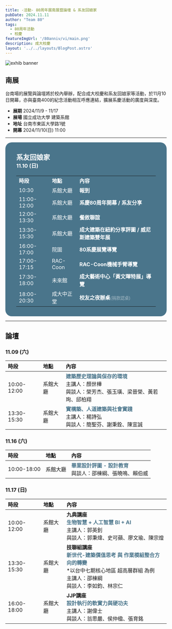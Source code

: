 ```yaml
---
title: -活動- 80周年展南展暨論壇 & 系友回娘家
pubDate: 2024.11.11
author: "Team 80"
tags:
  - 80周年活動
  - 校慶
featureImgUrl: '/80anniv/vi/main.png'
description: 成大校慶
layout: '../../layouts/BlogPost.astro'
---
```

![exhib banner](/80anniv/vi/main.png)


## 南展

台南場的展覽與論壇將於校內舉辦，配合成大校慶和系友回娘家等活動，於11月10日開幕，亦與臺南400的紀念活動相互呼應連結，擴展系慶活動的廣度與深度。

- **展期**  2024/11/9 - 11/17
- **展場**  國立成功大學 建築系館
- **地址**  台南市東區大學路1號
- **開幕**  2024/11/10(日) 11:00

---


<style>
  .custom-box {
    background-color: rgb(74, 117, 139);
    color: white;
    padding: 10px;
    border-radius: 20px;
    text-align: left;
  }

  .custom-box-h2 {
    color: white;
    text-decoration: none;
  }

  .custom-box-h3 {
    color: white;
    text-decoration: none;
  }

  .custom-box-table-header {
    color: white;
    text-decoration: none;
    text-align: left;
  }

  .custom-box-text{
    color: white;
    opacity: 0.5;
  }

  .strong-white {
    color: white;
  }

  .th {
    color: white;
    text-align: left;
  }

  .custom-box table {
    width: 80%; /* Makes the table expand to fit the box */
  }
</style>

<div style="color: white" class="custom-box">

<h2 style="width: 90%; color: white; margin: 20px auto 0 auto;" class="custom-box-h2">系友回娘家</h2>

<h3 style="width: 90%; color: white; margin: 0 auto;" class="custom-box-h2"> 11.10 (日)</h3>

<table style="width: 90%; color: white; margin: 20px auto 20px auto;">
  <tr>
    <td><strong class="strong-white">時段</td>
    <td><strong class="strong-white">地點</td>
    <td><strong class="strong-white">內容</td>
  </tr>
  <tr>
    <td class=>10:30</td>
    <td>系館大廳</td>
    <td><strong class="strong-white">報到</strong></td>
  </tr>
  <tr>
    <td>11:00-12:00</td>
    <td>系館大廳</td>
    <td><strong class="strong-white">系慶80周年開幕 / 系友分享</strong></td>
  </tr>
  <tr>
    <td>12:00-13:30</td>
    <td>系館大廳</td>
    <td><strong class="strong-white">餐敘聯誼</strong></td>
  </tr>
  <tr>
    <td>13:30-15:30</td>
    <td>系館大廳</td>
    <td><strong class="strong-white">成大建築在紐約分享評圖 / 威尼斯建築雙年展</strong>
  </tr>
  <tr>
    <td>16:00-17:00</td>
    <td>院圖</td>
    <td><strong class="strong-white">80系慶展覽導覽</strong>
  </tr>
  <tr>
    <td>17:00-17:15</td>
    <td>RAC-Coon</td>
    <td><strong class="strong-white">RAC-Coon機械手臂導覽</strong></td>
  </tr>
  <tr>
    <td>17:30-18:00</td>
    <td>未來館</td>
    <td><strong class="strong-white">成大藝術中心「黃文暉特展」導覽</strong></td>
  </tr>
  <tr>
    <td>18:00-20:30</td>
    <td>成大中正堂</td>
    <td><strong class="strong-white">校友之夜辦桌</strong><small class="custom-box-text">(捐款認桌)</small></td>
  </tr>
</table>

</div>

---

## 論壇

### 11.09 (六) 

| 時段 | 地點 | 內容 |
| :-- | :-- |:--- |
| 10:00-12:00 | 系館大廳 | <strong style="color: rgb(74, 117, 139);">建築歷史理論與保存的環境</strong><br>主講人：顏世樺<br>與談人：榮芳杰、張玉璜、梁晉榮、黃若珣、邱柏翔 |
| 13:30-15:30 | 系館大廳 | <strong style="color: rgb(74, 117, 139);">實構築、人道建築與社會實踐</strong> <br>主講人：楊詩弘<br>與談人：簡聖芬、謝秉銓、陳宣誠 |


### 11.16 (六)
| 時段 | 地點 | 內容 |
| :-- | :-- |:--- |
| 10:00-18:00 | 系館大廳 | <strong style="color: rgb(74, 117, 139);">畢業設計評圖 - 設計教育</strong><br>與談人：邵棟綱、張曉鳴、賴伯威|

### 11.17 (日) 
| 時段 | 地點 | 內容 |
| :-- | :-- |:--- |
|10:00-12:00| 系館大廳 | **九典講座**<br><strong style="color: rgb(74, 117, 139);">生物智慧 + 人工智慧 BI + AI</strong><br>主講人：郭英釗<br>與談人：郭秉煒、史可蘋、廖文瑜、陳宗煌 |
|13:30-15:30| 系館大廳 | **技聯組講座**<br><strong style="color: rgb(74, 117, 139);">新世代-建築價值思考 與 作業模組整合方向的轉變</strong><br>*以台中七期核心地區 超高層群組 為例<br>主講人：邵棟綱<br>與談人：李如鈞、林宗仁|
|16:00-18:00| 系館大廳 | **JJP講座**<br><strong style="color: rgb(74, 117, 139);">設計執行的軟實力與硬功夫</strong><br>主講人：謝偉士<br>與談人：翁思嚴、侯仲楹、張育銘 |


<style>
  p.monospace {
    font-family: 'Noto Mono', monospace;
  }
</style>
